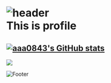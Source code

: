 ![header](https://capsule-render.vercel.app/api?type=waving&color=timeauto&height=200&section=header&text=Kwak_Ihn_Jung&fontSize=80&section=header)
<br>This is profile
===============
[![aaa0843's GitHub stats](https://github-readme-stats.vercel.app/api?username=aaa0843)](https://github.com/aaa0843/github-readme-stats)
----------------
<img src="https://img.shields.io/badge/ECOPS-B897FF?style=flat-square&logo=ECOPS&logoColor=black"/>


![Footer](https://capsule-render.vercel.app/api?type=waving&color=timeauto&height=150&section=footer)
